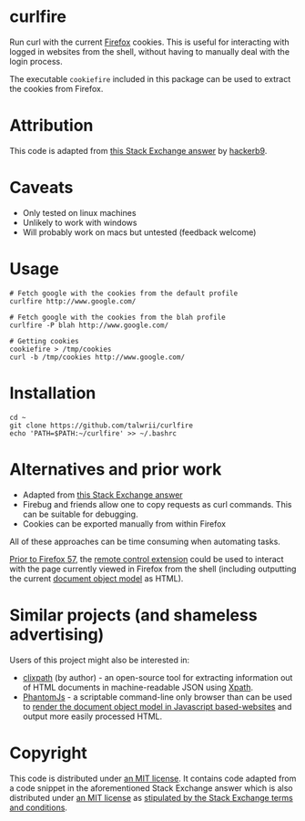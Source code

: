 # curlfire
Run curl with the current [Firefox](https://www.mozilla.org/en-US/firefox/) cookies.
This is useful for interacting with logged in websites from the shell, without having to manually deal with the login process.

The executable `cookiefire` included in this package can be used to extract the cookies from Firefox.

# Attribution

This code is adapted from [this Stack Exchange answer](https://superuser.com/a/1239036/653515) by [hackerb9](https://superuser.com/users/400780/hackerb9).

# Caveats

* Only tested on linux machines
* Unlikely to work with windows
* Will probably work on macs but untested (feedback welcome)

# Usage

```
# Fetch google with the cookies from the default profile
curlfire http://www.google.com/

# Fetch google with the cookies from the blah profile
curlfire -P blah http://www.google.com/

# Getting cookies
cookiefire > /tmp/cookies
curl -b /tmp/cookies http://www.google.com/
```

# Installation
```
cd ~
git clone https://github.com/talwrii/curlfire
echo 'PATH=$PATH:~/curlfire' >> ~/.bashrc
```

# Alternatives and prior work

* Adapted from [this Stack Exchange answer](https://superuser.com/questions/666167/how-do-i-use-firefox-cookies-with-wget)
* Firebug and friends allow one to copy requests as curl commands. This can be suitable for debugging.
* Cookies can be exported manually from within Firefox

All of these approaches can be time consuming when automating tasks.

[Prior to Firefox 57](https://support.mozilla.org/en-US/kb/frequently-asked-questions-firefox-addon), the [remote control extension](https://addons.mozilla.org/en-US/firefox/addon/remote-control/) could be used to interact with the page currently viewed in Firefox from the shell (including outputting the current [document object model](https://en.wikipedia.org/wiki/Document_Object_Model) as HTML).

# Similar projects (and shameless advertising)
Users of this project might also be interested in:

* [clixpath](https://github.com/talwrii/clixpath) (by author) - an open-source tool for extracting information out of HTML documents in machine-readable JSON using [Xpath](https://www.w3.org/TR/1999/REC-xpath-19991116/).
* [PhantomJs](http://phantomjs.org/) - a scriptable command-line only browser than can be used to [render the document object model in Javascript based-websites](https://stackoverflow.com/a/9978162) and output more easily processed HTML.

 # Copyright
This code is distributed under [an MIT license](LICENSE).
It contains code adapted from a code snippet in the aforementioned Stack Exchange answer which is also distributed under [an MIT license](SNIPPET-LICENSE) as [stipulated by the Stack Exchange terms and conditions](https://meta.stackexchange.com/questions/272956/a-new-code-license-the-mit-this-time-with-attribution-required).
